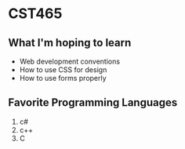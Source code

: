 # CST465
## What I'm hoping to learn
- Web development conventions
- How to use CSS for design
- How to use forms properly
## Favorite Programming Languages
1. c#
2. c++
3. C